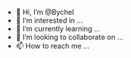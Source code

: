 - 👋 Hi, I’m @Bychel
- 👀 I’m interested in ...
- 🌱 I’m currently learning ...
- 💞️ I’m looking to collaborate on ...
- 📫 How to reach me ...

<!---
Bychel/Bychel is a ✨ special ✨ repository because its `README.md` (this file) appears on your GitHub profile.
You can click the Preview link to take a look at your changes.
--->
